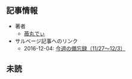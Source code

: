 ## 記事情報
- 著者
	- <a href="https://www.nicovideo.jp/user/7935198" target="_user">苺丸でぃ</a>
- サルベージ記事へのリンク
	- 2016-12-04: <a href="https://mmdblomagasaru.blogspot.com/2025/02/1127123.html" target="_page">今週の備忘録（11/27～12/3）</a>
## 未読

